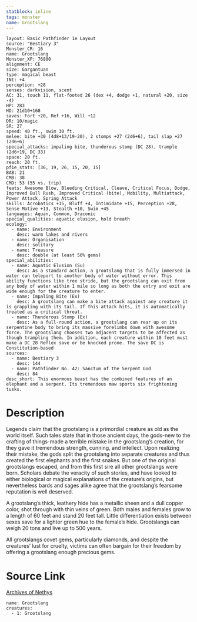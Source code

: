 ```yaml
---
statblock: inline
tags: monster
name: Grootslang
---
```

```statblock
layout: Basic Pathfinder 1e Layout
source: "Bestiary 3"
Monster_CR: 16
name: Grootslang
Monster_XP: 76800
alignment: CE
size: Gargantuan
type: magical beast
INI: +4
perception: +28
senses: darkvision, scent
AC: 31, touch 11, flat-footed 26 (dex +4, dodge +1, natural +20, size -4)
HP: 283
HD: 21d10+168
saves: Fort +20, Ref +16, Will +12
DR: 10/magic
SR: 27
speed: 40 ft., swim 30 ft.
melee: bite +30 (4d8+13/19-20), 2 stomps +27 (2d6+6), tail slap +27 (2d6+6)
special_attacks: impaling bite, thunderous stomp (DC 28), trample (2d6+19, DC 33)
space: 20 ft.
reach: 20 ft.
pf1e_stats: [36, 19, 26, 15, 20, 15]
BAB: 21
CMB: 38
CMD: 53 (55 vs. trip)
feats: Awesome Blow, Bleeding Critical, Cleave, Critical Focus, Dodge, Improved Bull Rush, Improved Critical (bite), Mobility, Multiattack, Power Attack, Spring Attack
skills: Acrobatics +15, Bluff +4, Intimidate +15, Perception +28, Sense Motive +13, Stealth +10, Swim +45
languages: Aquan, Common, Draconic
special_qualities: aquatic elusion, hold breath
ecology:
  - name: Environment
    desc: warm lakes and rivers
  - name: Organisation
    desc: solitary
  - name: Treasure
    desc: double (at least 50% gems)
special_abilities:
  - name: Aquatic Elusion (Su)
    desc: As a standard action, a grootslang that is fully immersed in water can teleport to another body of water without error. This ability functions like tree stride, but the grootslang can exit from any body of water within 1 mile so long as both the entry and exit are wide enough for the creature to enter.
  - name: Impaling Bite (Ex)
    desc: A grootslang can make a bite attack against any creature it is grappling with its tail. If this attack hits, it is automatically treated as a critical threat.
  - name: Thunderous Stomp (Ex)
    desc: As a full-round action, a grootslang can rear up on its serpentine body to bring its massive forelimbs down with awesome force. The grootslang chooses two adjacent targets to be affected as though trampling them. In addition, each creature within 10 feet must make a DC 28 Reflex save or be knocked prone. The save DC is Constitution-based
sources:
  - name: Bestiary 3
    desc: 144
  - name: Pathfinder No. 42: Sanctum of the Serpent God
    desc: 84
desc_short: This enormous beast has the combined features of an elephant and a serpent. Its tremendous maw sports six frightening tusks.
```
# Description
Legends claim that the grootslang is a primordial creature as old as the world itself. Such tales state that in those ancient days, the gods-new to the crafting of things-made a terrible mistake in the grootslang’s creation, for they gave it tremendous strength, cunning, and intellect. Upon realizing their mistake, the gods split the grootslang into separate creatures and thus created the first elephants and the first snakes. But one of the original grootslangs escaped, and from this first sire all other grootslangs were born. Scholars debate the veracity of such stories, and have looked to either biological or magical explanations of the creature’s origins, but nevertheless bards and sages alike agree that the grootslang’s fearsome reputation is well deserved.

A grootslang’s thick, leathery hide has a metallic sheen and a dull copper color, shot through with thin veins of green. Both males and females grow to a length of 60 feet and stand 20 feet tall. Little differentiation exists between sexes save for a lighter green hue to the female’s hide. Grootslangs can weigh 20 tons and live up to 500 years.

All grootslangs covet gems, particularly diamonds, and despite the creatures’ lust for cruelty, victims can often bargain for their freedom by offering a grootslang enough precious gems.
# Source Link
[Archives of Nethys](https://aonprd.com/MonsterDisplay.aspx?ItemName=Grootslang)
```encounter-table
name: Grootslang
creatures:
  - 1: Grootslang
```
